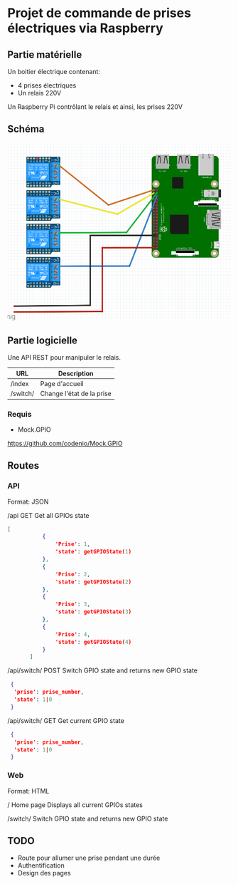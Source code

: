# Projet de commande de prises électriques via Raspberry

## Partie matérielle

Un boitier électrique contenant:
* 4 prises électriques
* Un relais 220V

Un Raspberry Pi contrôlant le relais et ainsi, les prises 220V

## Schéma

![doc/img.png](doc/img.png)

## Partie logicielle

Une API REST pour manipuler le relais.

URL | Description
 -- | -- 
/index | Page d'accueil
/switch/<numero de prise> | Change l'état de la prise


### Requis

* Mock.GPIO

https://github.com/codenio/Mock.GPIO

## Routes

### API

Format: JSON

/api
GET
 Get all GPIOs state
 ```json
 [
            {
                'Prise': 1,
                'state': getGPIOState(1)
            },
            {
                'Prise': 2,
                'state': getGPIOState(2)
            },
            {
                'Prise': 3,
                'state': getGPIOState(3)
            },
            {
                'Prise': 4,
                'state': getGPIOState(4)
            }
        ]
```

/api/switch/<prise>
POST
 Switch GPIO state and returns new GPIO state
 ```json
  {
   'prise': prise_number,
   'state': 1|0
  }
  ```

/api/switch/<prise>
GET
 Get current GPIO state
 ```json
  {
   'prise': prise_number,
   'state': 1|0
  }
  ```


### Web

Format: HTML

/
Home page
Displays all current GPIOs states

/switch/<prise>
 Switch GPIO state and returns new GPIO state

## TODO

* Route pour allumer une prise pendant une durée
* Authentification
* Design des pages
